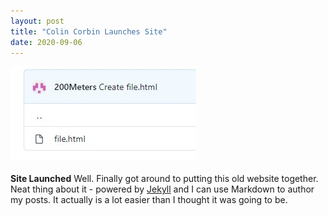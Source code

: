 ```yaml
---
layout: post
title: "Colin Corbin Launches Site"
date: 2020-09-06
---
```


<img src="./assets/Test-snip.jpg"><br><br>
**Site Launched**
Well. Finally got around to putting this old website together. Neat thing about it - powered by [Jekyll](http://jekyllrb.com) and I can use Markdown to author my posts. It actually is a lot easier than I thought it was going to be.
